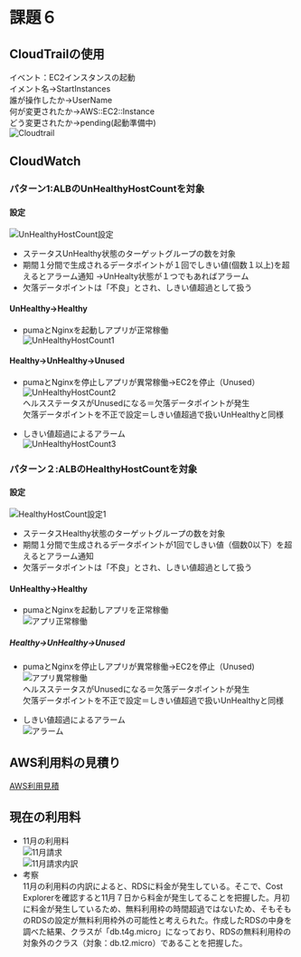 # 課題６  
## CloudTrailの使用  
イベント：EC2インスタンスの起動  
イメント名→StartInstances  
誰が操作したか→UserName  
何が変更されたか→AWS::EC2::Instance  
どう変更されたか→pending(起動準備中)  
![Cloudtrail](img02/lecture06-1.png)  

## CloudWatch  
### パターン1:ALBのUnHealthyHostCountを対象  
#### 設定  
![UnHealthyHostCount設定](img02/lecture06-2.png)  
* ステータスUnHealthy状態のターゲットグループの数を対象  
* 期間１分間で生成されるデータポイントが１回でしきい値(個数１以上)を超えるとアラーム通知
→UnHealty状態が１つでもあればアラーム  
* 欠落データポイントは「不良」とされ、しきい値超過として扱う  

#### UnHealthy→Healthy  
* pumaとNginxを起動しアプリが正常稼働  
![UnHealthyHostCount1](img02/lecture06-4.png)

#### Healthy→UnHealthy→Unused  
* pumaとNginxを停止しアプリが異常稼働→EC2を停止（Unused）
![UnHealthyHostCount2](img02/lecture06-6.png)  
ヘルスステータスがUnusedになる＝欠落データポイントが発生  
欠落データポイントを不正で設定＝しきい値超過で扱いUnHealthyと同様  

* しきい値超過によるアラーム  
![UnHealthyHostCount3](img02/lecture06-5.png)  

### パターン２:ALBのHealthyHostCountを対象  
#### 設定  
![HealthyHostCount設定1](img02/lecture06-7.png)  
* ステータスHealthy状態のターゲットグループの数を対象 
* 期間１分間で生成されるデータポイントが1回でしきい値（個数0以下）を超えるとアラーム通知  
* 欠落データポイントは「不良」とされ、しきい値超過として扱う  

#### UnHealthy→Healthy  
* pumaとNginxを起動しアプリを正常稼働  
![アプリ正常稼働](img02/lecture06-8.png)  

##### Healthy→UnHealthy→Unused  
* pumaとNginxを停止しアプリが異常稼働→EC2を停止（Unused)  
![アプリ異常稼働](img02/lecture06-10.png)  
ヘルスステータスがUnusedになる＝欠落データポイントが発生  
欠落データポイントを不正で設定＝しきい値超過で扱いUnHealthyと同様  

* しきい値超過によるアラーム  
![アラーム](img02/lecture06-9.png)  

## AWS利用料の見積り  
[AWS利用見積](https://calculator.aws/#/estimate?id=daa5a7e1e005cbb48b765c06c28c058582a84fc1)  

## 現在の利用料  
* 11月の利用料  
![11月請求](img02/lecture06-11.png)  
![11月請求内訳](img02/lecture06-12.png)  
* 考察  
11月の利用料の内訳によると、RDSに料金が発生している。そこで、Cost Explorerを確認すると11月７日から料金が発生してることを把握した。月初に料金が発生しているため、無料利用枠の時間超過ではないため、そもそものRDSの設定が無料利用枠外の可能性と考えられた。作成したRDSの中身を調べた結果、クラスが「db.t4g.micro」になっており、RDSの無料利用枠の対象外のクラス（対象：db.t2.micro）であることを把握した。


